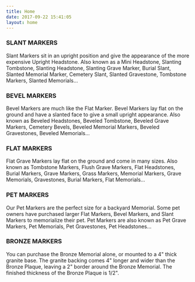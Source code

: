 ```yaml
---
title: Home
date: 2017-09-22 15:41:05
layout: home
---
```

### SLANT MARKERS ###
Slant Markers sit in an upright position and give the appearance of the more expensive Upright Headstone. Also known as a Mini Headstone, Slanting Tombstone, Slanting Headstone, Slanting Grave Marker, Burial Slant, Slanted Memorial Marker, Cemetery Slant, Slanted Gravestone, Tombstone Markers, Slanted Memorials…

### BEVEL MARKERS ###
Bevel Markers are much like the Flat Marker. Bevel Markers lay flat on the ground and have a slanted face to give a small upright appearance. Also known as Beveled Headstones, Beveled Tombstone, Beveled Grave Markers, Cemetery Bevels, Beveled Memorial Markers, Beveled Gravestones, Beveled Memorials…

### FLAT MARKERS ###
Flat Grave Markers lay flat on the ground and come in many sizes. Also known as Tombstone Markers, Flush Grave Markers, Flat Headstones, Burial Markers, Grave Markers, Grass Markers, Memorial Markers, Grave Memorials, Gravestones, Burial Markers, Flat Memorials…

### PET MARKERS ###
Our Pet Markers are the perfect size for a backyard Memorial. Some pet owners have purchased larger Flat Markers, Bevel Markers, and Slant Markers to memorialize their pet. Pet Markers are also known as Pet Grave Markers, Pet Memorials, Pet Gravestones, Pet Headstones…

### BRONZE MARKERS ###
You can purchase the Bronze Memorial alone, or mounted to a 4" thick granite base. The granite backing comes 4" longer and wider than the Bronze Plaque, leaving a 2" border around the Bronze Memorial. The finished thickness of the Bronze Plaque is 1/2".